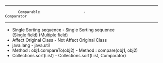 ------------------------------------------------------------------------------------------------------
          Comparable                    -                           Comparator
------------------------------------------------------------------------------------------------------
- Single Sorting sequence                            - Single Sorting sequence         
  (Single field)                                       (Multiple field)
- Affect Original Class                              - Not Affect Original Class
- java.lang                                          - java.util
- Method : obj1.compareTo(obj2)                      - Method : compare(obj1, obj2)
- Collections.sort(List)                             - Collections.sort(List, Comparator) 
